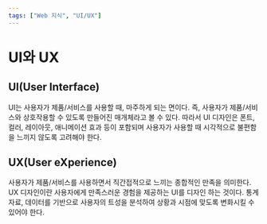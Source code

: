 ```yaml
---
tags: ["Web 지식", "UI/UX"]
---
```


# UI와 UX

<Tags />

## UI(User Interface)

UI는 사용자가 제품/서비스를 사용할 때, 마주하게 되는 면이다.
즉, 사용자가 제품/서비스와 상호작용할 수 있도록 만들어진 매개체라고 볼 수 있다.
따라서 UI 디자인은 폰트, 컬러, 레이아웃, 애니메이션 효과 등이 포함되며 사용자가 사용할 때 시각적으로 불편함을 느끼지 않도록 고려해야 한다.

## UX(User eXperience)

사용자가 제품/서비스를 사용하면서 직간접적으로 느끼는 종합적인 만족을 의미한다.
UX 디자인이란 사용자에게 만족스러운 경험을 제공하는 UI를 디자인 하는 것이다.
통계 자료, 데이터를 기반으로 사용자의 트성을 분석하여 상황과 시점에 맞도록 변화시킬 수 있어야 한다.

